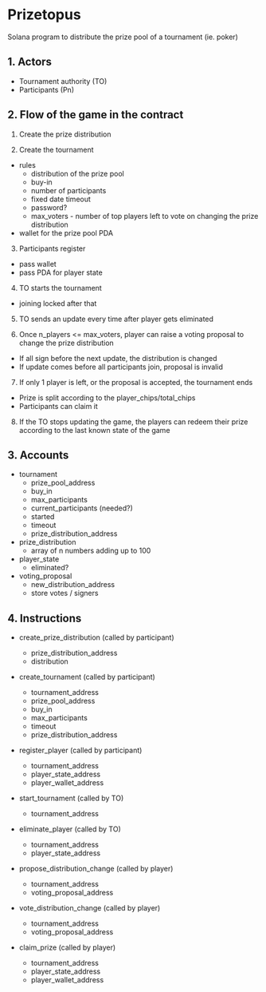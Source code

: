 # Prizetopus

Solana program to distribute the prize pool of a tournament (ie. poker)

## 1. Actors

- Tournament authority (TO)
- Participants (Pn)

## 2. Flow of the game in the contract

1. Create the prize distribution

2. Create the tournament
  - rules
    - distribution of the prize pool
    - buy-in
    - number of participants
    - fixed date timeout
    - password?
    - max_voters - number of top players left to vote on changing the prize distribution
  - wallet for the prize pool PDA

3. Participants register
  - pass wallet
  - pass PDA for player state

4. TO starts the tournament
  - joining locked after that

5. TO sends an update every time after player gets eliminated 

6. Once n_players <= max_voters, player can raise a voting proposal to change the prize distribution
  - If all sign before the next update, the distribution is changed
  - If update comes before all participants join, proposal is invalid

7. If only 1 player is left, or the proposal is accepted, the tournament ends
  - Prize is split according to the player_chips/total_chips
  - Participants can claim it

8. If the TO stops updating the game, the players can redeem their prize according to the last known state of the game

## 3. Accounts

- tournament
  - prize_pool_address
  - buy_in
  - max_participants
  - current_participants (needed?)
  - started
  - timeout
  - prize_distribution_address
- prize_distribution
  - array of n numbers adding up to 100
- player_state
  - eliminated?
- voting_proposal
  - new_distribution_address
  - store votes / signers

## 4. Instructions

- create_prize_distribution (called by participant)
  - prize_distribution_address
  - distribution

- create_tournament (called by participant)
  - tournament_address
  - prize_pool_address
  - buy_in
  - max_participants
  - timeout
  - prize_distribution_address

- register_player (called by participant)
  - tournament_address
  - player_state_address
  - player_wallet_address

- start_tournament (called by TO)
  - tournament_address

- eliminate_player (called by TO)
  - tournament_address
  - player_state_address

- propose_distribution_change (called by player)
  - tournament_address
  - voting_proposal_address

- vote_distribution_change (called by player)
  - tournament_address
  - voting_proposal_address

- claim_prize (called by player)
  - tournament_address
  - player_state_address
  - player_wallet_address

